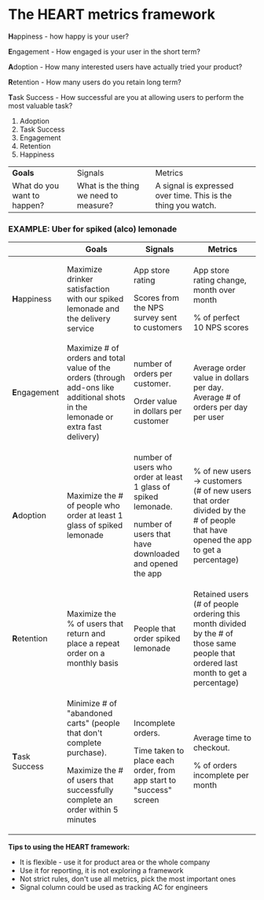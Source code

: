 # The HEART metrics framework

**H**appiness - how happy is your user?

**E**ngagement - How engaged is your user in the short term?

**A**doption - How many interested users have actually tried your product?

**R**etention - How many users do you retain long term?

**T**ask Success - How successful are you at allowing users to perform the most valuable task?

1. Adoption
2. Task Success
3. Engagement
4. Retention
5. Happiness

|                             |                                       |                                                               |
| --------------------------- | ------------------------------------- | ------------------------------------------------------------- |
| **Goals**                   | Signals                               | Metrics                                                       |
| What do you want to happen? | What is the thing we need to measure? | A signal is expressed over time. This is the thing you watch. |

### EXAMPLE: Uber for spiked (alco) lemonade

|                  | Goals                                                                                                                                                            | Signals                                                                                                                             | Metrics                                                                                                                            |
| ---------------- | ---------------------------------------------------------------------------------------------------------------------------------------------------------------- | ----------------------------------------------------------------------------------------------------------------------------------- | ---------------------------------------------------------------------------------------------------------------------------------- |
| **H**appiness    | Maximize drinker satisfaction with our spiked lemonade and the delivery service                                                                                  | <p>App store rating</p><p>Scores from the NPS survey sent to customers</p>                                                          | <p>App store rating change, month over month</p><p>% of perfect 10 NPS scores</p>                                                  |
| **E**ngagement   | Maximize # of orders and total value of the orders (through add-ons like additional shots in the lemonade or extra fast delivery)                                | <p>number of orders per customer.</p><p>Order value in dollars per customer</p>                                                     | Average order value in dollars per day. Average # of orders per day per user                                                       |
| **A**doption     | Maximize the # of people who order at least 1 glass of spiked lemonade                                                                                           | <p>number of users who order at least 1 glass of spiked lemonade.</p><p>number of users that have downloaded and opened the app</p> | % of new users -> customers (# of new users that order divided by the # of people that have opened the app to get a percentage)    |
| **R**etention    | Maximize the % of users that return and place a repeat order on a monthly basis                                                                                  | People that order spiked lemonade                                                                                                   | Retained users (# of people ordering this month divided by the # of those same people that ordered last month to get a percentage) |
| **T**ask Success | <p>Minimize # of "abandoned carts" (people that don't complete purchase).</p><p>Maximize the # of users that successfully complete an order within 5 minutes</p> | <p>Incomplete orders.</p><p>Time taken to place each order, from app start to "success" screen</p>                                  | <p>Average time to checkout.</p><p>% of orders incomplete per month</p>                                                            |

**Tips to using the HEART framework:**

* It is flexible - use it for product area or the whole company
* Use it for reporting, it is not exploring a framework
* Not strict rules, don't use all metrics, pick the most important ones
* Signal column could be used as tracking AC for engineers

